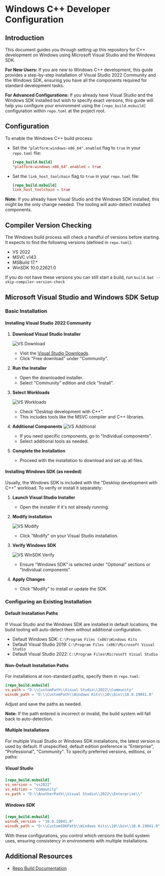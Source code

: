 # Windows C++ Developer Configuration

## Introduction

This document guides you through setting up this repository for C++ development on Windows using Microsoft Visual Studio and the Windows SDK.

**For New Users:** If you are new to Windows C++ development, this guide provides a step-by-step installation of Visual Studio 2022 Community and the Windows SDK, ensuring you have all the components required for standard development tasks.

**For Advanced Configurations:** If you already have Visual Studio and the Windows SDK installed but wish to specify exact versions, this guide will help you configure your environment using the `[repo_build.msbuild]` configuration within `repo.toml` at the project root.

## Configuration

To enable the Windows C++ build process:

- Set the `"platform:windows-x86_64".enabled` flag to `true` in your `repo.toml` file:

  ```toml
  [repo_build.build]
  "platform:windows-x86_64".enabled = true
  ```

- Set the `link_host_toolchain` flag to `true` in your `repo.toml` file:

  ```toml
  [repo_build.msbuild]
  link_host_toolchain = true
  ```

**Note:** If you already have Visual Studio and the Windows SDK installed, this might be the only change needed. The tooling will auto-detect installed components.

## Compiler Version Checking

The Windows build process will check a handful of versions before starting.  It expects to find the following versions (defined in `repo.toml`):
 * VS 2022
 * MSVC v143
 * MSBuild 17.*
 * WinSDK 10.0.22621.0

If you do not have these versions you can still start a build, run `build.bat --skip-compiler-version-check`

## Microsoft Visual Studio and Windows SDK Setup

### Basic Installation

#### Installing Visual Studio 2022 Community

1. **Download Visual Studio Installer**

   ![VS Download](./vs_download.png)
   - Visit the [Visual Studio Downloads](https://visualstudio.microsoft.com/downloads/).
   - Click "Free download" under "Community".

2. **Run the Installer**
   - Open the downloaded installer.
   - Select "Community" edition and click "Install".

3. **Select Workloads**

   ![VS Workloads](./vs_workloads.png)
   - Check "Desktop development with C++".
   - This includes tools like the MSVC compiler and C++ libraries.

4. **Additional Components**
   ![VS Additional](./vs_additional.png)
   - If you need specific components, go to "Individual components".
   - Select additional tools as needed.

5. **Complete the Installation**
   - Proceed with the installation to download and set up all files.

#### Installing Windows SDK (as needed)

Usually, the Windows SDK is included with the "Desktop development with C++" workload. To verify or install it separately:

1. **Launch Visual Studio Installer**
   - Open the installer if it's not already running.

2. **Modify Installation**

   ![VS Modify](./vs_modify.png)
   - Click "Modify" on your Visual Studio installation.

3. **Verify Windows SDK**

   ![VS WinSDK Verify](./vs_winsdk_verify.png)
   - Ensure "Windows SDK" is selected under "Optional" sections or "Individual components".

4. **Apply Changes**
   - Click "Modify" to install or update the SDK.

### Configuring an Existing Installation

#### Default Installation Paths

If Visual Studio and the Windows SDK are installed in default locations, the build tooling will auto-detect them without additional configuration.

- Default Windows SDK: `C:\Program Files (x86)\Windows Kits`
- Default Visual Studio 2019: `C:\Program Files (x86)\Microsoft Visual Studio`
- Default Visual Studio 2022: `C:\Program Files\Microsoft Visual Studio`

#### Non-Default Installation Paths

For installations at non-standard paths, specify them in `repo.toml`:

```toml
[repo_build.msbuild]
vs_path = "D:\\CustomPath\\Visual Studio\\2022\\Community"
winsdk_path = "D:\\CustomPath\\Windows Kits\\10\\bin\\10.0.19041.0"
```

Adjust and save the paths as needed.

**Note:** If the path entered is incorrect or invalid, the build system will fall back to auto-detection.

#### Multiple Installations

For multiple Visual Studio or Windows SDK installations, the latest version is used by default. If unspecified, default edition preference is "Enterprise", "Professional", "Community". To specify preferred versions, editions, or paths:

##### Visual Studio

```toml
[repo_build.msbuild]
vs_version = "vs2022"
vs_edition = "Community"
vs_path = "D:\\AnotherPath\\Visual Studio\\2022\\Enterprise\\"
```

##### Windows SDK

```toml
[repo_build.msbuild]
winsdk_version = "10.0.19041.0"
winsdk_path = "D:\\CustomSDKPath\\Windows Kits\\10\\bin\\10.0.19041.0"
```

With these configurations, you control which versions the build system uses, ensuring consistency in environments with multiple installations.

## Additional Resources
- [Repo Build Documentation](https://docs.omniverse.nvidia.com/kit/docs/repo_build/1.0.0/)